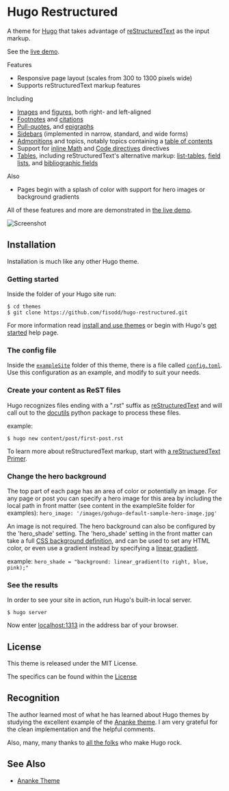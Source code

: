 # Hugo Restructured

A theme for [Hugo](https://gohugo.io/)
that takes advantage of
[reStructuredText](http://docutils.sourceforge.net/rst.html)
as the input markup.

See the
[live demo](https://hugo-restructured-demo.netlify.com).

Features

- Responsive page layout (scales from 300 to 1300 pixels wide)
- Supports reStructuredText markup features

Including

- [Images](https://hugo-restructured-demo.netlify.com/post/using-rest/#images) and [figures](https://hugo-restructured-demo.netlify.com/post/hugo-and-rest/#figures), both right- and left-aligned
- [Footnotes](https://hugo-restructured-demo.netlify.com/post/using-rest/#footnotes) and [citations](https://hugo-restructured-demo.netlify.com/post/using-rest/#citations)
- [Pull-quotes](https://hugo-restructured-demo.netlify.com/post/hugo-and-rest/#pull-quote), and [epigraphs](https://hugo-restructured-demo.netlify.com/post/using-rest/#epigraphs)
- [Sidebars](https://hugo-restructured-demo.netlify.com/post/using-rest/#sidebars) (implemented in narrow, standard, and wide forms)
- [Admonitions](https://hugo-restructured-demo.netlify.com/post/hugo-and-rest/#admonitions)
and topics, notably topics containing a [table of contents](https://hugo-restructured-demo.netlify.com/post/configuring/#contents)
- Support for [inline Math](https://hugo-restructured-demo.netlify.com/post/using-rest/#math) and [Code directives](https://hugo-restructured-demo.netlify.com/post/using-rest/#code) directives
- [Tables](https://hugo-restructured-demo.netlify.com/post/using-rest/#tables), including reStructuredText's alternative markup: [list-tables](http://docutils.sourceforge.net/docs/ref/rst/directives.html#list-table), [field lists](http://docutils.sourceforge.net/docs/ref/rst/restructuredtext.html#field-lists), and [bibliographic fields](http://docutils.sourceforge.net/docs/ref/rst/restructuredtext.html#bibliographic-fields)

Also

- Pages begin with a splash of color with support for hero images or background gradients

All of these features and more are demonstrated in
[the live demo](https://hugo-restructured-demo.netlify.com/post/hugo-and-rest/).

![Screenshot](https://github.com/fisodd/hugo-restructured/raw/master/images/tn.png)


## Installation

Installation is much like any other Hugo theme.


### Getting started

Inside the folder of your Hugo site run:

    $ cd themes
    $ git clone https://github.com/fisodd/hugo-restructured.git

For more information read
[install and use themes](https://gohugo.io/themes/installing-and-using-themes/)
or begin with Hugo's
[get started](//gohugo.io/overview/installing/) help page.


### The config file

Inside the
[`exampleSite`](https://github.com/fisodd/hugo-restructured/tree/master/exampleSite)
folder of this theme, there is a file called
[`config.toml`](https://github.com/fisodd/hugo-restructured/blob/master/exampleSite/config.toml).
Use this configuration as an example,
and modify to suit your needs.


### Create your content as ReST files

Hugo recognizes files ending with a ".rst" suffix as
[reStructuredText](http://docutils.sourceforge.net/rst.html)
and will call out to the [docutils](http://docutils.sourceforge.net/)
python package to process these files.

example:

    $ hugo new content/post/first-post.rst

To learn more about reStructuredText markup, start with
[a reStructuredText Primer](http://docutils.sourceforge.net/docs/user/rst/quickstart.html).


### Change the hero background

The top part of each page has an area of color or potentially an image.
For any page or post you can specify a hero image for this area
by including the local path in front matter
(see content in the exampleSite folder for examples):
`hero_image: '/images/gohugo-default-sample-hero-image.jpg'`

An image is not required.
The hero background can also be configured by the 'hero_shade' setting.
The 'hero_shade' setting in the front matter can take a full
[CSS background definition](https://developer.mozilla.org/en-US/docs/Web/CSS/background),
and can be used to set any HTML color,
or even use a gradient instead by specifying a
[linear gradient](https://developer.mozilla.org/en-US/docs/Web/CSS/CSS_Images/Using_CSS_gradients#Using_linear_gradients).

example: `hero_shade = "background: linear_gradient(to right, blue, pink);"`


### See the results

In order to see your site in action, run Hugo's built-in local server.

    $ hugo server

Now enter [localhost:1313](localhost:1313)
in the address bar of your browser.


## License

This theme is released under the MIT License.

The specifics can be found within the [License](/LICENSE)


## Recognition

The author learned most of what he has learned about Hugo themes
by studying the excellent example of the
[Ananke theme](https://github.com/budparr/gohugo-theme-ananke).
I am very grateful for the clean implementation and the helpful comments.

Also, many, many thanks to
[all the folks](https://github.com/gohugoio/hugo/graphs/contributors)
who make Hugo rock.


## See Also

* [Ananke Theme](https://github.com/budparr/gohugo-theme-ananke)


